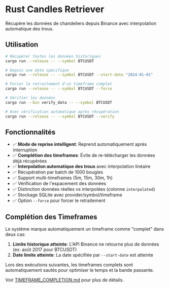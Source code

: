 # Rust Candles Retriever

Récupère les données de chandeliers depuis Binance avec interpolation automatique des trous.

## Utilisation

```bash
# Récupérer toutes les données historiques
cargo run --release -- --symbol BTCUSDT

# Depuis une date spécifique
cargo run --release -- --symbol BTCUSDT --start-date "2024-01-01"

# Forcer le retraitement d'un timeframe complet
cargo run --release -- --symbol BTCUSDT --force

# Vérifier les données
cargo run --bin verify_data -- --symbol BTCUSDT

# Avec vérification automatique après récupération
cargo run --release -- --symbol BTCUSDT --verify
```

## Fonctionnalités

- ✅ **Mode de reprise intelligent**: Reprend automatiquement après interruption
- ✅ **Complétion des timeframes**: Évite de re-télécharger les données déjà récupérées
- ✅ **Interpolation automatique des trous** avec interpolation linéaire
- ✅ Récupération par batch de 1000 bougies
- ✅ Support multi-timeframes (5m, 15m, 30m, 1h)
- ✅ Vérification de l'espacement des données
- ✅ Distinction données réelles vs interpolées (colonne `interpolated`)
- ✅ Stockage SQLite avec provider/symbol/timeframe
- ✅ Option `--force` pour forcer le retraitement

## Complétion des Timeframes

Le système marque automatiquement un timeframe comme "complet" dans deux cas:

1. **Limite historique atteinte**: L'API Binance ne retourne plus de données (ex: août 2017 pour BTCUSDT)
2. **Date limite atteinte**: La date spécifiée par `--start-date` est atteinte

Lors des exécutions suivantes, les timeframes complets sont automatiquement sautés pour optimiser le temps et la bande passante.

Voir [TIMEFRAME_COMPLETION.md](TIMEFRAME_COMPLETION.md) pour plus de détails.

